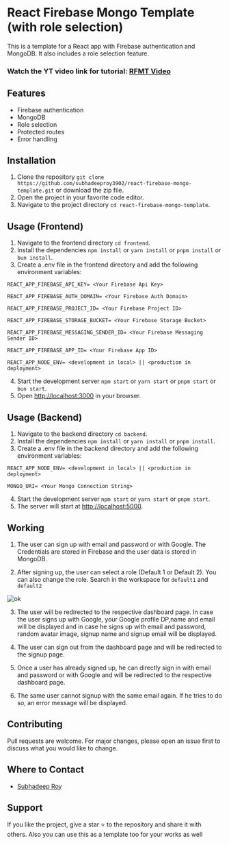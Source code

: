 # React Firebase Mongo Template (with role selection)

This is a template for a React app with Firebase authentication and MongoDB. It also includes a role selection feature.

### Watch the YT video link for tutorial: [RFMT Video](https://www.youtube.com/watch?v=LQQfauazZDE)


## Features

- Firebase authentication
- MongoDB
- Role selection
- Protected routes
- Error handling

## Installation

1. Clone the repository `git clone https://github.com/subhadeeproy3902/react-firebase-mongo-template.git` or download the zip file.
2. Open the project in your favorite code editor.
3. Navigate to the project directory `cd react-firebase-mongo-template`.

## Usage (Frontend)

1. Navigate to the frontend directory `cd frontend`.
2. Install the dependencies `npm install` or `yarn install` or `pnpm install` or `bun install`.
3. Create a .env file in the frontend directory and add the following environment variables:

```
REACT_APP_FIREBASE_API_KEY= <Your Firebase Api Key>

REACT_APP_FIREBASE_AUTH_DOMAIN= <Your Firebase Auth Domain>

REACT_APP_FIREBASE_PROJECT_ID= <Your Firebase Project ID>

REACT_APP_FIREBASE_STORAGE_BUCKET= <Your Firebase Storage Bucket>

REACT_APP_FIREBASE_MESSAGING_SENDER_ID= <Your Firebase Messaging Sender ID>

REACT_APP_FIREBASE_APP_ID= <Your Firebase App ID>

REACT_APP_NODE_ENV= <development in local> || <production in deployment>
```

4. Start the development server `npm start` or `yarn start` or `pnpm start` or `bun start`.
5. Open [http://localhost:3000](http://localhost:3000) in your browser.

## Usage (Backend)

1. Navigate to the backend directory `cd backend`.
2. Install the dependencies `npm install` or `yarn install` or `pnpm install`.
3. Create a .env file in the backend directory and add the following environment variables:

```
REACT_APP_NODE_ENV= <development in local> || <production in deployment>

MONGO_URI= <Your Mongo Connection String>
```

4. Start the development server `npm start` or `yarn start` or `pnpm start`.
5. The server will start at [http://localhost:5000](http://localhost:5000).

## Working

1. The user can sign up with email and password or with Google. The Credentials are stored in Firebase and the user data is stored in MongoDB.

2. After signing up, the user can select a role (Default 1 or Default 2). You can also change the role. Search in the workspace for `default1` and `default2`


![ok](https://i.postimg.cc/rpRYyXjG/image.png)


3. The user will be redirected to the respective dashboard page. In case the user signs up with Google, your Google profile DP,name and email will be displayed and in case he signs up with email and password, random avatar image, signup name and signup email will be displayed.

4. The user can sign out from the dashboard page and will be redirected to the signup page.

5. Once a user has already signed up, he can directly sign in with email and password or with Google and will be redirected to the respective dashboard page.

6. The same user cannot signup with the same email again. If he tries to do so, an error message will be displayed.

## Contributing

Pull requests are welcome. For major changes, please open an issue first to discuss what you would like to change.

## Where to Contact

- [Subhadeep Roy](https://www.linkedin.com/in/subhadeeproy3902/)

## Support

If you like the project, give a star ⭐ to the repository and share it with others. Also you can use this as a template too for your works as well
